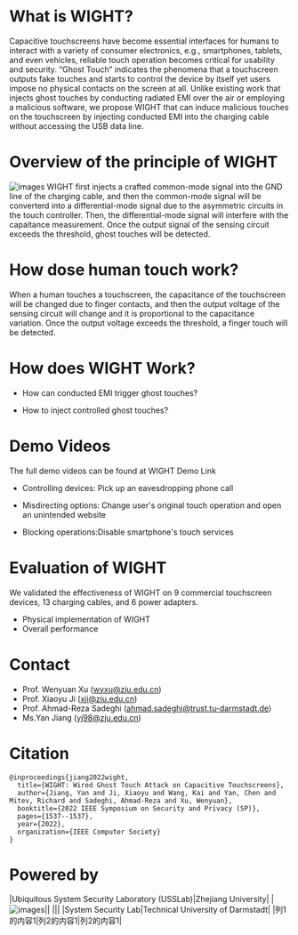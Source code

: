 # What is WIGHT?
Capacitive touchscreens have become essential interfaces for humans to interact with a variety of consumer electronics, e.g., smartphones, tablets, and even vehicles, reliable touch operation becomes critical for usability and security. “Ghost Touch” indicates the phenomena that a touchscreen outputs fake touches and starts to control the device by itself yet users impose no physical contacts on the screen at all. Unlike existing work that injects ghost touches by conducting radiated EMI over the air or employing a malicious software, we propose WIGHT that can induce malicious touches on the touchscreen by injecting conducted EMI into the charging cable without accessing the USB data line.

# Overview of the principle of WIGHT
![images](https://github.com/yanjiang98/WIGHT/blob/main/images/overview.png)
WIGHT first injects a crafted common-mode signal into the GND line of the charging cable, and then the common-mode signal will be converterd into a differential-mode signal due to the asymmetric circuits in the touch controller. Then, the differential-mode signal will interfere with the capaitance measurement. Once the output signal of the sensing circuit exceeds the threshold, ghost touches will be detected.

# How dose human touch work?
When a human touches a touchscreen, the capacitance of the touchscreen will be changed due to finger contacts, and then the output voltage of the sensing circuit will change and it is proportional to the capacitance variation. Once the output voltage exceeds the threshold, a finger touch will be detected.

# How does WIGHT Work?
* How can conducted EMI trigger ghost touches?


* How to inject controlled ghost touches? 

# Demo Videos
The full demo videos can be found at WIGHT Demo Link
* Controlling devices: Pick up an eavesdropping phone call

* Misdirecting options: Change user's original touch operation and open an unintended website

* Blocking operations:Disable smartphone's touch services

# Evaluation of WIGHT
We validated the effectiveness of WIGHT on 9 commercial touchscreen devices, 13 charging cables, and 6 power adapters.
* Physical implementation of WIGHT
* Overall performance

# Contact
* Prof. Wenyuan Xu (wyxu@zju.edu.cn)
* Prof. Xiaoyu Ji (xji@zju.edu.cn)
* Prof. Ahmad-Reza Sadeghi (ahmad.sadeghi@trust.tu-darmstadt.de)
* Ms.Yan Jiang (yj98@zju.edu.cn)


# Citation
```
@inproceedings{jiang2022wight,
  title={WIGHT: Wired Ghost Touch Attack on Capacitive Touchscreens},
  author={Jiang, Yan and Ji, Xiaoyu and Wang, Kai and Yan, Chen and Mitev, Richard and Sadeghi, Ahmad-Reza and Xu, Wenyuan},
  booktitle={2022 IEEE Symposium on Security and Privacy (SP)},
  pages={1537--1537},
  year={2022},
  organization={IEEE Computer Society}
}
```

# Powered by
|Ubiquitous System Security Laboratory (USSLab)|Zhejiang University|
|![images](https://github.com/yanjiang98/WIGHT/blob/main/images/usslab.png)||
|||
|System Security Lab|Technical University of Darmstadt|
|列1的内容1|列2的内容1|列2的内容1|




